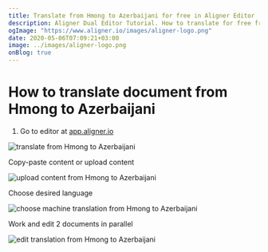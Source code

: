 ```yaml
---
title: Translate from Hmong to Azerbaijani for free in Aligner Editor
description: Aligner Dual Editor Tutorial. How to translate for free from Hmong to Azerbaijani. Aligner is multilingual document management platform. 
ogImage: "https://www.aligner.io/images/aligner-logo.png"
date: 2020-05-06T07:09:21+03:00
image: ../images/aligner-logo.png
onBlog: true
---
```


# How to translate document from Hmong to Azerbaijani

1. Go to editor at [app.aligner.io](https://app.aligner.io "Aligner App web page")

![translate from Hmong to Azerbaijani](../aligner-blank-editor.png "translate from Hmong to Azerbaijani")

Copy-paste content or upload content

![upload content from Hmong to Azerbaijani](../aligner-uploaded-document.png "upload content from Hmong to Azerbaijani")

Choose desired language

![choose machine translation from Hmong to Azerbaijani](../aligner-language-dropdown.png "choose machine translation from Hmong to Azerbaijani")

Work and edit 2 documents in parallel

![edit translation from Hmong to Azerbaijani](../aligner-double-sitded-editor.png "edit translation from Hmong to Azerbaijani")

